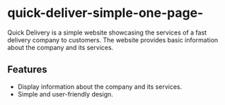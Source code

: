 # quick-deliver-simple-one-page-
Quick Delivery is a simple website showcasing the services of a fast delivery company to customers. The website provides basic information about the company and its services.
## Features
- Display information about the company and its services.
- Simple and user-friendly design.
